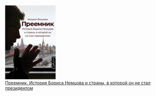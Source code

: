 ![](Преемник.%20История%20Бориса%20Немцова%20и%20страны,%20в%20которой%20он%20не%20стал%20президентом.jpg)  
[Преемник. История Бориса Немцова и страны, в которой он не стал президентом](Преемник.%20История%20Бориса%20Немцова%20и%20страны,%20в%20которой%20он%20не%20стал%20президентом.md)
